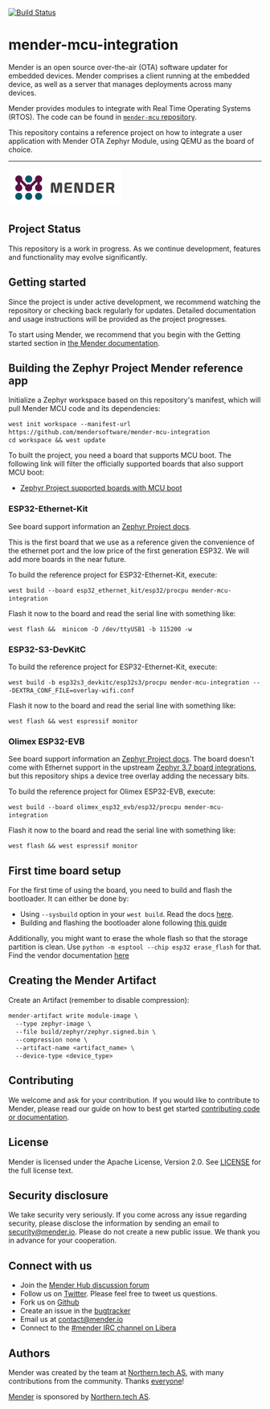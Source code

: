 [![Build Status](https://gitlab.com/Northern.tech/Mender/mender-mcu-integration/badges/next/pipeline.svg)](https://gitlab.com/Northern.tech/Mender/mender-mcu-integration/pipelines)

# mender-mcu-integration

Mender is an open source over-the-air (OTA) software updater for embedded devices. Mender
comprises a client running at the embedded device, as well as a server that manages deployments
across many devices.

Mender provides modules to integrate with Real Time Operating Systems (RTOS). The code can be found
in [`mender-mcu` repository](https://github.com/mendersoftware/mender-mcu/).

This repository contains a reference project on how to integrate a user application with Mender OTA
Zephyr Module, using QEMU as the board of choice.

-------------------------------------------------------------------------------

![Mender logo](https://github.com/mendersoftware/mender/raw/master/mender_logo.png)


## Project Status

This repository is a work in progress. As we continue development, features and functionality may
evolve significantly.


## Getting started

Since the project is under active development, we recommend watching the repository or checking back
regularly for updates. Detailed documentation and usage instructions will be provided as the project
progresses.

To start using Mender, we recommend that you begin with the Getting started
section in [the Mender documentation](https://docs.mender.io/).


## Building the Zephyr Project Mender reference app

Initialize a Zephyr workspace based on this repository's manifest, which will pull Mender MCU code
and its dependencies:

```
west init workspace --manifest-url https://github.com/mendersoftware/mender-mcu-integration
cd workspace && west update
```

To built the project, you need a board that supports MCU boot. The following link will filter
the officially supported boards that also support MCU boot:

* [Zephyr Project supported boards with MCU boot](https://docs.zephyrproject.org/latest/gsearch.html?q=MCUboot&check_keywords=yes&area=default#gsc.tab=0&gsc.q=MCUboot&gsc.ref=more%3Aboards&gsc.sort=)


### ESP32-Ethernet-Kit

See board support information an [Zephyr Project
docs](https://docs.zephyrproject.org/latest/boards/espressif/esp32_ethernet_kit/doc/index.html).

This is the first board that we use as a reference given the convenience of the ethernet port
and the low price of the first generation ESP32. We will add more boards in the near future.

To build the reference project for ESP32-Ethernet-Kit, execute:
```
west build --board esp32_ethernet_kit/esp32/procpu mender-mcu-integration
```

Flash it now to the board and read the serial line with something like:
```
west flash &&  minicom -D /dev/ttyUSB1 -b 115200 -w
```

### ESP32-S3-DevKitC

To build the reference project for ESP32-Ethernet-Kit, execute:
```
west build -b esp32s3_devkitc/esp32s3/procpu mender-mcu-integration -- -DEXTRA_CONF_FILE=overlay-wifi.conf
```

Flash it now to the board and read the serial line with something like:
```
west flash && west espressif monitor
```

### Olimex ESP32-EVB

See board support information an [Zephyr Project
docs](https://docs.zephyrproject.org/latest/boards/olimex/olimex_esp32_evb/doc/index.html).
The board doesn't come with Ethernet support in the upstream
[Zephyr 3.7 board integrations](https://github.com/zephyrproject-rtos/zephyr/tree/v3.7.0/boards/olimex/olimex_esp32_evb),
but this repository ships a device tree overlay adding the necessary bits.

To build the reference project for Olimex ESP32-EVB, execute:
```
west build --board olimex_esp32_evb/esp32/procpu mender-mcu-integration
```

Flash it now to the board and read the serial line with something like:
```
west flash && west espressif monitor
```

## First time board setup

For the first time of using the board, you need to build and flash the bootloader. It can either be
done by:

* Using `--sysbuild` option in your `west build`. Read the docs [here](https://docs.zephyrproject.org/latest/build/sysbuild/index.html).
* Building and flashing the bootloader alone following [this guide](https://docs.mcuboot.com/readme-zephyr)

Additionally, you might want to erase the whole flash so that the storage partition is clean. Use
`python -m esptool --chip esp32 erase_flash` for that. Find the vendor documentation
[here](https://docs.espressif.com/projects/esptool/en/latest/esp32/esptool/basic-commands.html#erase-flash-erase-flash-erase-region)

## Creating the Mender Artifact

Create an Artifact (remember to disable compression):

```
mender-artifact write module-image \
  --type zephyr-image \
  --file build/zephyr/zephyr.signed.bin \
  --compression none \
  --artifact-name <artifact_name> \
  --device-type <device_type>
```

## Contributing

We welcome and ask for your contribution. If you would like to contribute to
Mender, please read our guide on how to best get started
[contributing code or documentation](https://github.com/mendersoftware/mender/blob/master/CONTRIBUTING.md).


## License

Mender is licensed under the Apache License, Version 2.0. See
[LICENSE](https://github.com/mendersoftware/mender-mcu-integration/blob/master/LICENSE)
for the full license text.


## Security disclosure

We take security very seriously. If you come across any issue regarding
security, please disclose the information by sending an email to
[security@mender.io](security@mender.io). Please do not create a new public
issue. We thank you in advance for your cooperation.


## Connect with us

* Join the [Mender Hub discussion forum](https://hub.mender.io)
* Follow us on [Twitter](https://twitter.com/mender_io). Please
  feel free to tweet us questions.
* Fork us on [Github](https://github.com/mendersoftware)
* Create an issue in the [bugtracker](https://northerntech.atlassian.net/projects/MEN)
* Email us at [contact@mender.io](mailto:contact@mender.io)
* Connect to the [#mender IRC channel on Libera](https://web.libera.chat/?#mender)


## Authors

Mender was created by the team at [Northern.tech AS](https://northern.tech),
with many contributions from the community. Thanks
[everyone](https://github.com/mendersoftware/mender/graphs/contributors)!

[Mender](https://mender.io) is sponsored by [Northern.tech AS](https://northern.tech).
